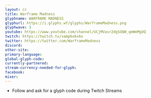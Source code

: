 ```yaml
---
layout: cc
title: Warframe Madness
glyphname: WARFRAME MADNESS
glyphurl: https://i.glyphs.wf/glyphs/WarframeMadness.png
glyphwave: 3
youtube: https://www.youtube.com/channel/UCjMVasr2dgSOQW_qmWeMgUQ
twitch: https://twitch.tv/vamp6x6x6x
twitter: https://twitter.com/WarframeMadness
discord: 
other-site: 
primary-language: 
global-glyph-code: 
currently-partnered: 
stream-currency-needed-for-glyph: 
facebook: 
mixer: 
---
```

* Follow and ask for a glyph code during Twitch Streams
